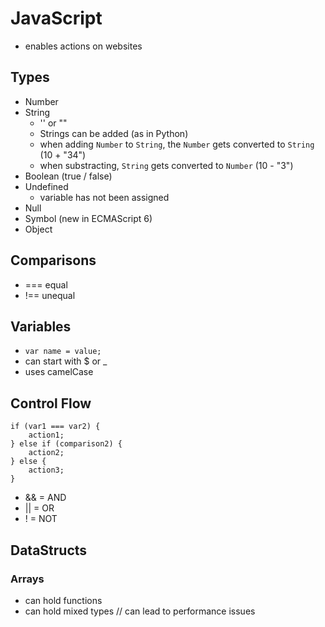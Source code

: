 # JavaScript

- enables actions on websites

## Types

- Number
- String
  - '' or ""
  - Strings can be added (as in Python)
  - when adding `Number` to `String`, the `Number` gets converted to `String` (10 + "34")
  - when substracting, `String` gets converted to `Number` (10 - "3")
- Boolean (true / false)
- Undefined
  - variable has not been assigned
- Null
- Symbol (new in ECMAScript 6)
- Object

## Comparisons

- === equal
- !== unequal

## Variables

- `var name = value;`
- can start with $ or \_
- uses camelCase

## Control Flow

```
if (var1 === var2) {
    action1;
} else if (comparison2) {
    action2;
} else {
    action3;
}
```

- && = AND
- || = OR
- ! = NOT

## DataStructs

### Arrays

- can hold functions
- can hold mixed types // can lead to performance issues
